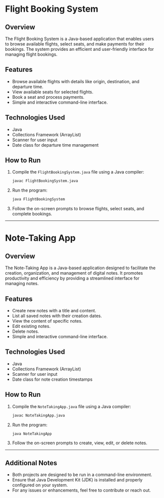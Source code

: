 # Flight Booking System

## Overview
The Flight Booking System is a Java-based application that enables users to browse available flights, select seats, and make payments for their bookings. The system provides an efficient and user-friendly interface for managing flight bookings.

## Features
- Browse available flights with details like origin, destination, and departure time.
- View available seats for selected flights.
- Book a seat and process payments.
- Simple and interactive command-line interface.

## Technologies Used
- Java
- Collections Framework (ArrayList)
- Scanner for user input
- Date class for departure time management

## How to Run
1. Compile the `FlightBookingSystem.java` file using a Java compiler:
   ```bash
   javac FlightBookingSystem.java
   ```
2. Run the program:
   ```bash
   java FlightBookingSystem
   ```
3. Follow the on-screen prompts to browse flights, select seats, and complete bookings.

---

# Note-Taking App

## Overview
The Note-Taking App is a Java-based application designed to facilitate the creation, organization, and management of digital notes. It promotes productivity and efficiency by providing a streamlined interface for managing notes.

## Features
- Create new notes with a title and content.
- List all saved notes with their creation dates.
- View the content of specific notes.
- Edit existing notes.
- Delete notes.
- Simple and interactive command-line interface.

## Technologies Used
- Java
- Collections Framework (ArrayList)
- Scanner for user input
- Date class for note creation timestamps

## How to Run
1. Compile the `NoteTakingApp.java` file using a Java compiler:
   ```bash
   javac NoteTakingApp.java
   ```
2. Run the program:
   ```bash
   java NoteTakingApp
   ```
3. Follow the on-screen prompts to create, view, edit, or delete notes.

---

## Additional Notes
- Both projects are designed to be run in a command-line environment.
- Ensure that Java Development Kit (JDK) is installed and properly configured on your system.
- For any issues or enhancements, feel free to contribute or reach out.

